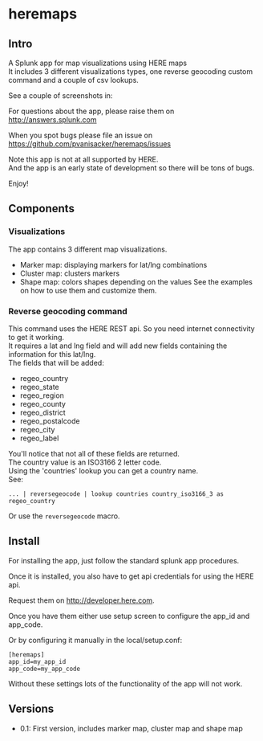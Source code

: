 # heremaps


## Intro


A Splunk app for map visualizations using HERE maps  
It includes 3 different visualizations types, one reverse geocoding custom command and a couple of csv lookups.

See a couple of screenshots in:

For questions about the app, please raise them on http://answers.splunk.com

When you spot bugs please file an issue on https://github.com/pvanisacker/heremaps/issues

Note this app is not at all supported by HERE.  
And the app is an early state of development so there will be tons of bugs.

Enjoy!

## Components


### Visualizations

The app contains 3 different map visualizations.
   * Marker map: displaying markers for lat/lng combinations
   * Cluster map: clusters markers
   * Shape map: colors shapes depending on the values
See the examples on how to use them and customize them.

### Reverse geocoding command

This command uses the HERE REST api. So you need internet connectivity to get it working.  
It requires a lat and lng field and will add new fields containing the information for this lat/lng.  
The fields that will be added:
  * regeo_country
  * regeo_state
  * regeo_region
  * regeo_county
  * regeo_district
  * regeo_postalcode
  * regeo_city
  * regeo_label

You'll notice that not all of these fields are returned.  
The country value is an ISO3166 2 letter code.  
Using the 'countries' lookup you can get a country name.  
See:
<pre><code>... | reversegeocode | lookup countries country_iso3166_3 as regeo_country</code></pre>
Or use the `reversegeocode` macro.

## Install

For installing the app, just follow the standard splunk app procedures.

Once it is installed, you also have to get api credentials for using the HERE api.

Request them on http://developer.here.com.

Once you have them either use setup screen to configure the app_id and app_code.

Or by configuring it manually in the local/setup.conf:
<pre><code>[heremaps]
app_id=my_app_id
app_code=my_app_code
</code></pre>

Without these settings lots of the functionality of the app will not work.


## Versions
   * 0.1: First version, includes marker map, cluster map and shape map
